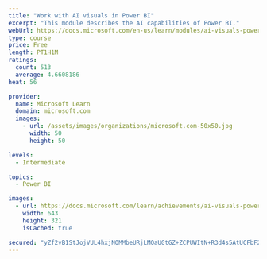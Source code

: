 ```yaml
---
title: "Work with AI visuals in Power BI"
excerpt: "This module describes the AI capabilities of Power BI."
webUrl: https://docs.microsoft.com/en-us/learn/modules/ai-visuals-power-bi/
type: course
price: Free
length: PT1H1M
ratings:
  count: 513
  average: 4.6608186
heat: 56

provider:
  name: Microsoft Learn
  domain: microsoft.com
  images:
    - url: /assets/images/organizations/microsoft.com-50x50.jpg
      width: 50
      height: 50

levels:
  - Intermediate

topics:
  - Power BI

images:
  - url: https://docs.microsoft.com/learn/achievements/ai-visuals-power-bi-social.png
    width: 643
    height: 321
    isCached: true

secured: "yZf2vB1StJojVUL4hxjNOMMbeURjLMQaUGtGZ+ZCPUWItN+R3d4s5AtUCFbF2O4AnZ/tKO7SMe2ogd2JcNC0UimgAPfdgSXy9UAQuPkZ4ZucoxYaP0+yN9fjNR4en0Ub7cFrEGWtgXM0SNV2pTitQD8kh7CayLjRu6UdDH/6NUeGf6pYH6uysn+kkT5xaQa/8YQwQ2X7ltbXwJh6wSBV7IjH8wKDiVcyTjxWfSGF16UWZW3fphuPsb1UdxqPvdsjvKsHDtK7pFg3INzDUrwHOLglDrvM/TcFKDJS1TOQRazJ9pOwE4syTg5Rwj7d2P0hSE0hQ/w2nOosw6MniOfl/Xy9z/5Z+Se6VM7XRia68P0KUPQQ/TpzMx1xg8rTj9U/XsSJIX7eJlBSmIGjCEnGqmBEkrUFteoCAcfxd9aw3FI=;/WonIyh1yPStEPWlyDaCPQ=="
---
```



